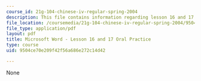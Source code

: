 ```yaml
---
course_id: 21g-104-chinese-iv-regular-spring-2004
description: This file contains information regarding lesson 16 and 17 oral practice.
file_location: /coursemedia/21g-104-chinese-iv-regular-spring-2004/9504ce70e209f42f56a686e272c14d42_MIT21G_104S04_Oral_16.pdf
file_type: application/pdf
layout: pdf
title: Microsoft Word - Lesson 16 and 17 Oral Practice
type: course
uid: 9504ce70e209f42f56a686e272c14d42

---
```

None